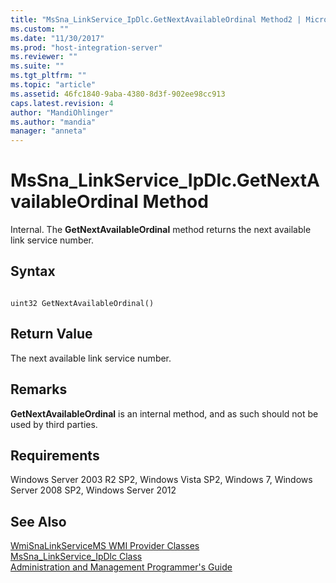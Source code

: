 ```yaml
---
title: "MsSna_LinkService_IpDlc.GetNextAvailableOrdinal Method2 | Microsoft Docs"
ms.custom: ""
ms.date: "11/30/2017"
ms.prod: "host-integration-server"
ms.reviewer: ""
ms.suite: ""
ms.tgt_pltfrm: ""
ms.topic: "article"
ms.assetid: 46fc1840-9aba-4380-8d3f-902ee98cc913
caps.latest.revision: 4
author: "MandiOhlinger"
ms.author: "mandia"
manager: "anneta"
---
```

# MsSna_LinkService_IpDlc.GetNextAvailableOrdinal Method
Internal. The **GetNextAvailableOrdinal** method returns the next available link service number.  
  
## Syntax  
  
```  
  
uint32 GetNextAvailableOrdinal()  
```  
  
## Return Value  
 The next available link service number.  
  
## Remarks  
 **GetNextAvailableOrdinal** is an internal method, and as such should not be used by third parties.  
  
## Requirements  
 Windows Server 2003 R2 SP2, Windows Vista SP2, Windows 7, Windows Server 2008 SP2, Windows Server 2012  
  
## See Also  
 [WmiSnaLinkServiceMS WMI Provider Classes](../core/wmisnalinkservicems-wmi-provider-classes1.md)   
 [MsSna_LinkService_IpDlc Class](../core/mssna-linkservice-ipdlc-class1.md)   
 [Administration and Management Programmer's Guide](./administration-and-management-programmer-s-guide2.md)